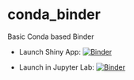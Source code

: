 # conda_binder
Basic Conda based Binder

- Launch Shiny App: [![Binder](https://mybinder.org/badge_logo.svg)](https://mybinder.org/v2/gh/cdivoky1/shiny_assignment_I/py39_r40_shiny?urlpath=shiny)


- Launch in Jupyter Lab: [![Binder](https://mybinder.org/badge_logo.svg)](https://mybinder.org/v2/gh/cdivoky1/shiny_assignment_I/py39_r40_shiny?urlpath=lab)
